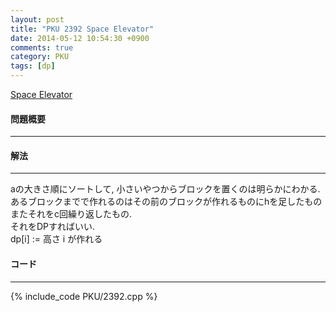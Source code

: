 ```yaml
---
layout: post
title: "PKU 2392 Space Elevator"
date: 2014-05-12 10:54:30 +0900
comments: true
category: PKU
tags: [dp]
---
```


[Space Elevator](http://poj.org/problem?id=2392)

#### 問題概要

****

#### 解法

****

aの大きさ順にソートして, 小さいやつからブロックを置くのは明らかにわかる.  
あるブロックまでで作れるのはその前のブロックが作れるものにhを足したもの  
またそれをc回繰り返したもの.  
それをDPすればいい.  
dp[i] := 高さ i が作れる  

#### コード

****

{% include_code PKU/2392.cpp %}
